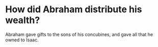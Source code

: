 # How did Abraham distribute his wealth?

Abraham gave gifts to the sons of his concubines, and gave all that he owned to Isaac.
